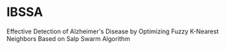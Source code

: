 # IBSSA
Effective Detection of Alzheimer's Disease by Optimizing Fuzzy K-Nearest Neighbors Based on Salp Swarm Algorithm
